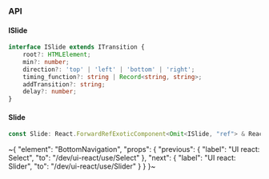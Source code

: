 

### API

#### ISlide

```ts
interface ISlide extends ITransition {
    root?: HTMLElement;
    min?: number;
    direction?: 'top' | 'left' | 'bottom' | 'right';
    timing_function?: string | Record<string, string>;
    addTransition?: string;
    delay?: number;
}
```

#### Slide

```ts
const Slide: React.ForwardRefExoticComponent<Omit<ISlide, "ref"> & React.RefAttributes<unknown>>;
```


~{
  "element": "BottomNavigation",
  "props": {
    "previous": {
      "label": "UI react: Select",
      "to": "/dev/ui-react/use/Select"
    },
    "next": {
      "label": "UI react: Slider",
      "to": "/dev/ui-react/use/Slider"
    }
  }
}~
